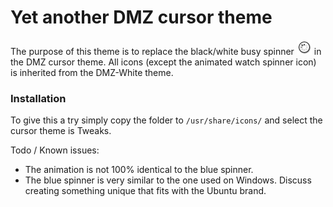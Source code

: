 # Yet another DMZ cursor theme

The purpose of this theme is to replace the black/white busy spinner ![](https://github.com/GalliumOS/dmz-cursor-theme/blob/master/DMZ-White/pngs/24x24/watch_0001.png) in the DMZ cursor theme. All icons (except the animated watch spinner icon) is inherited from the DMZ-White theme.

### Installation 
To give this a try simply copy the folder to `/usr/share/icons/` and select the cursor theme is Tweaks.

Todo / Known issues:
- The animation is not 100% identical to the blue spinner.
- The blue spinner is very similar to the one used on Windows. Discuss creating something unique that fits with the Ubuntu brand.
